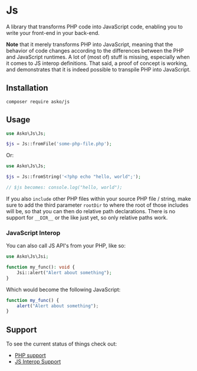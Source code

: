 # Js

A library that transforms PHP code into JavaScript code, enabling you to write your front-end in your back-end.

**Note** that it merely transforms PHP into JavaScript, meaning that the behavior of code changes according to the differences 
between the PHP and JavaScript runtimes. A lot of (most of) stuff is missing, especially when it comes to JS interop definitions. 
That said, a proof of concept is working, and demonstrates that it is indeed possible to transpile PHP into JavaScript. 

## Installation

```shell
composer require asko/js
```

## Usage

```php
use Asko\Js\Js;

$js = Js::fromFile('some-php-file.php');
```

Or:

```php
use Asko\Js\Js;

$js = Js::fromString('<?php echo "hello, world";');

// $js becomes: console.log("hello, world");
```

If you also `include` other PHP files within your source PHP file / string, make sure to add the third
parameter `rootDir` to where the root of those includes will be, so that you can then do relative path declarations.
There is no support for `__DIR__` or the like just yet, so only relative paths work.

### JavaScript Interop 

You can also call JS API's from your PHP, like so:

```php
use Asko\Js\Jsi;

function my_func(): void {
    Jsi::alert("Alert about something");
}
```

Which would become the following JavaScript:

```javascript
function my_func() {
    alert("Alert about something");
}
```

## Support

To see the current status of things check out:

- [PHP support](https://github.com/askonomm/js/blob/master/docs/support/php.md)
- [JS Interop Support](https://github.com/askonomm/js/blob/master/docs/support/js-interop.md)
